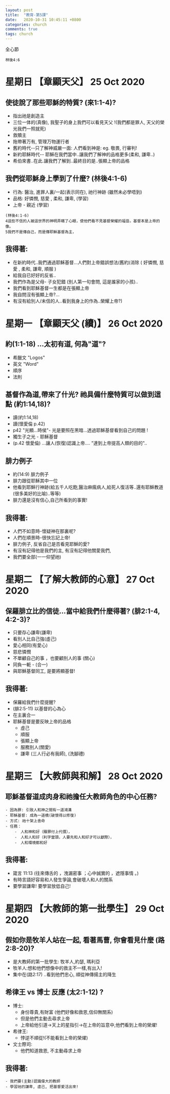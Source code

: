 ```yaml
---
layout: post
title:  "教育-第5課"
date:   2020-10-31 10:45:11 +0800
categories: church
comments: true
tags: church 
---
```


全心節
~~~
林後4:6
~~~



# 星期日 【章顯天父】 25 Oct 2020

## 使徒說了那些耶穌的特質? (來1:1-4)?
 - 指出祂是創造主
 - 三位一体的(真像), 我聖子的身上我們可以看見天父 !(我們都是罪人, 天父的榮光我們一照就死)
 - 救贖主
 - 拖帶著万有, 管理万物運行者
 - 舊約時代--只了解神威嚴一面: 人們看到神是: eg. 敬畏, 行審判!
 - 新約耶穌時代-- 耶穌在我們當中..讓我們了解神的品格更多(柔和, 謙卑..)
 - 希伯來書..在此.讓我們了解到..最終目的是..張顯上帝的品格
 
## 我們從耶穌身上學到了什麼? (林後4:1-6)
- 行為: 醫治, 進罪人裏/一起(表示同在), 祂行神跡 (雖然未必學唔到)
- 品格: 好憐憫, 慈愛 , 柔和, 謙卑, (學習)
- 上帝 - 親近 (學習)


~~~
(林後4:1-6)
4這些不信的人被這世界的神明弄瞎了心眼，使他們看不見基督榮耀的福音。基督本是上帝的像。
5我們不是傳自己，而是傳耶穌基督為主，
~~~

## 我得著:
- 在新約時代..我們通過耶穌基督...人們對上帝錯誤想法(舊約)消除 ( 好憐憫, 慈愛 , 柔和, 謙卑, 順服 )
- 給我自已好好的反省..
- 我們作為是父母- 子女犯錯 (別人第一句會問, 這是誰家的小孩)..
- 我們看到耶穌基督一生都是在張顯上帝 
- 我自問沒有張顯上帝?...
- 有沒有給別人/未信的人..看到我身上的作為..榮耀上帝?)


# 星期一 【章顯天父 (續)】 26 Oct 2020

## 約(1:1-18) ...太初有道, 何為"道"?
 - 希臘文 "Logos"
 - 英文 "Word"
 - 順序
 - 法則

## 基督作為道,帶來了什光? 祂具備什麼特質可以做到這點 (約1:14,18)?
- 讀(約1:14,18) 
- 讀(懷愛倫 p.42) 
- p42 "光顯...時侯"- 光是要照在黑暗...透過耶穌基督看到自己的問題 !
- 獨生子之光 - 耶穌基督
- (p.42  懷愛倫) ...讓人(恢復)認識上帝.... "達到上帝提高人類的目的"..

## 腓力例子
- 約(14:9) 腓力例子
- 腓力跟從耶穌其中一位
- 他看到耶穌行神跡(給五千人吃飽,醫治麻瘋病人,給死人復活等..還有耶穌教道(很多美好的比喻)..等等)
- 腓力還是沒有信心,自己所看到的事實!
 

## 我得著:
- 人們不如意時-懷疑神在那裏呢?
- 人們在順景時-很快忘記上帝!   
- 腓力例子, 反省自己是否看見耶穌的愛? 
- 有沒有記得他是我們的主, 有沒有記得他關愛我們, 
- 我們要全部(一一仰望祂)


# 星期二 【了解大教師的心意】 27 Oct 2020

## 保羅腓立比的信徒...當中給我們什麼得著? (腓2:1-4, 4:2-3)?
- 只要存心謙卑(謙卑)
- 看別人比自己強(虛己)
- 愛心相同(有愛心)
- 慈悲憐憫
- 不單顧自己的事 ，也要顧別人的事 (關心)
- 同負一軛 - (合一)
- 與耶穌基督同工, 是要將顯基督!

## 我得著:
- 保羅給我們什麼提醒?
- (腓2:5-11) 以基督的心為心
- 在主裏合一
- 耶穌基督是要反映上帝的品格
    - 虛己
    - 順服
    - 張顯上帝
    - 服務別人(關愛)
    - 謙卑 (三人行必有我師), (洗腳禮)

# 星期三 【大教師與和解】 28 Oct 2020

## 耶穌基督道成肉身和祂擔任大教師角色的中心任務?
    - 因為罪: 引致人和神之間有一道鴻溝
    - 耶穌基督: 成為一道橋(破懷得以修復)
    - 方式: 祂十架上舍命
    - 任務：
        -　人和神和好（贖罪付上代價），　
        -　人和人和好（利字當頭，人要先和人和好才可以獻際），　
        -　人和環境都和好

## 我得著:
- 箴言 11:13 (往來傳舌的 ，洩漏密事 ；心中誠實的 ，遮隱事情 。)
- 有時言語好容易和人發生爭論,會破壞人和人的關系
- 要學習謙卑! 要學習放低自己!


# 星期四 【大教師的第一批學生】 29 Oct 2020

## 假如你是牧羊人站在一起, 看著馬曹, 你會看見什麼 (路2:8-20)?
 - 是大教師的第一批學生: 牧羊人,約瑟, 瑪利亞
 - 牧羊人:想和他們想像中的救主不一樣,有出入!
 - 集中在(路2:17) ..看到他們忠心, 順從神傳揚主的降生


## 希律王 vs 博士 反應 (太2:1-12) ?
- 博士: 
    - 身份尊貴,有財富 (他們好像和救恩,信仰無關系)
    - 但是他們主動去尋求上帝
    - 上帝給他引道->天上的星指引->在上帝的旨意中,他們看到上帝的榮燿!
- 希律王:
    - 悖逆不順從!(不能看到上帝的榮燿)    
- 文士際司:
    - 他們知道救恩, 不主動尋求上帝

## 我得著:
    - 我們要(主動)認識偉大的教師
    - 學習祂的謙卑, 虛己, 把基督愛活出來!

